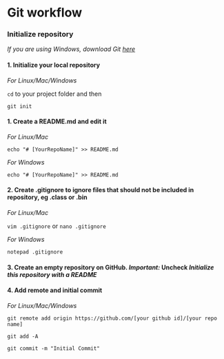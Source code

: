 # Git workflow

### Initialize repository

*If you are using Windows, download Git [here](https://git-scm.com/downloads)*

#### 1. Initialize your local repository

  _For Linux/Mac/Windows_

  `cd` to your project folder and then
  
  `git init`

#### 1. Create a README.md and edit it

  _For Linux/Mac_

  `echo "# [YourRepoName]" >> README.md`
  
  _For Windows_
  
  `echo "# [YourRepoName]" >> README.md`
  
#### 2. Create .gitignore to ignore files that should not be included in repository, eg .class or .bin

  _For Linux/Mac_
  
  `vim .gitignore` or `nano .gitignore`
  
  _For Windows_
  
  `notepad .gitignore`

#### 3. Create an empty repository on GitHub. *Important:* Uncheck _Initialize this repository with a README_

#### 4. Add remote and initial commit

  _For Linux/Mac/Windows_
  
  `git remote add origin https://github.com/[your github id]/[your repo name]`

  `git add -A`

  `git commit -m "Initial Commit"`
